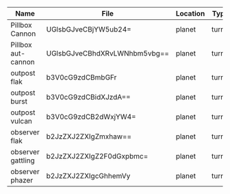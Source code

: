 | Name               | File                         | Location | Type   | Size  |
| ------------------ | ---------------------------- | -------- | ------ | ----- |
| Pillbox Cannon     | UGlsbGJveCBjYW5ub24=         | planet   | turret | small |
| Pillbox aut-cannon | UGlsbGJveCBhdXRvLWNhbm5vbg== | planet   | turret | small |
| outpost flak       | b3V0cG9zdCBmbGFr             | planet   | turret | small |
| outpost burst      | b3V0cG9zdCBidXJzdA==         | planet   | turret | small |
| outpost vulcan     | b3V0cG9zdCB2dWxjYW4=         | planet   | turret | small |
| observer flak      | b2JzZXJ2ZXIgZmxhaw==         | planet   | turret | tiny  |
| observer gattling  | b2JzZXJ2ZXIgZ2F0dGxpbmc=     | planet   | turret | tiny  |
| observer phazer    | b2JzZXJ2ZXIgcGhhemVy         | planet   | turret | tiny  |
